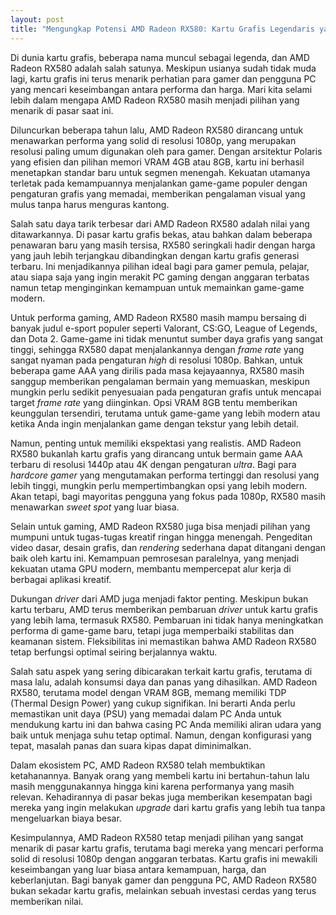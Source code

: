 ```yaml
---
layout: post
title: "Mengungkap Potensi AMD Radeon RX580: Kartu Grafis Legendaris yang Masih Relevan"
---
```


Di dunia kartu grafis, beberapa nama muncul sebagai legenda, dan AMD Radeon RX580 adalah salah satunya. Meskipun usianya sudah tidak muda lagi, kartu grafis ini terus menarik perhatian para gamer dan pengguna PC yang mencari keseimbangan antara performa dan harga. Mari kita selami lebih dalam mengapa AMD Radeon RX580 masih menjadi pilihan yang menarik di pasar saat ini.

Diluncurkan beberapa tahun lalu, AMD Radeon RX580 dirancang untuk menawarkan performa yang solid di resolusi 1080p, yang merupakan resolusi paling umum digunakan oleh para gamer. Dengan arsitektur Polaris yang efisien dan pilihan memori VRAM 4GB atau 8GB, kartu ini berhasil menetapkan standar baru untuk segmen menengah. Kekuatan utamanya terletak pada kemampuannya menjalankan game-game populer dengan pengaturan grafis yang memadai, memberikan pengalaman visual yang mulus tanpa harus menguras kantong.

Salah satu daya tarik terbesar dari AMD Radeon RX580 adalah nilai yang ditawarkannya. Di pasar kartu grafis bekas, atau bahkan dalam beberapa penawaran baru yang masih tersisa, RX580 seringkali hadir dengan harga yang jauh lebih terjangkau dibandingkan dengan kartu grafis generasi terbaru. Ini menjadikannya pilihan ideal bagi para gamer pemula, pelajar, atau siapa saja yang ingin merakit PC gaming dengan anggaran terbatas namun tetap menginginkan kemampuan untuk memainkan game-game modern.

Untuk performa gaming, AMD Radeon RX580 masih mampu bersaing di banyak judul e-sport populer seperti Valorant, CS:GO, League of Legends, dan Dota 2. Game-game ini tidak menuntut sumber daya grafis yang sangat tinggi, sehingga RX580 dapat menjalankannya dengan *frame rate* yang sangat nyaman pada pengaturan *high* di resolusi 1080p. Bahkan, untuk beberapa game AAA yang dirilis pada masa kejayaannya, RX580 masih sanggup memberikan pengalaman bermain yang memuaskan, meskipun mungkin perlu sedikit penyesuaian pada pengaturan grafis untuk mencapai target *frame rate* yang diinginkan. Opsi VRAM 8GB tentu memberikan keunggulan tersendiri, terutama untuk game-game yang lebih modern atau ketika Anda ingin menjalankan game dengan tekstur yang lebih detail.

Namun, penting untuk memiliki ekspektasi yang realistis. AMD Radeon RX580 bukanlah kartu grafis yang dirancang untuk bermain game AAA terbaru di resolusi 1440p atau 4K dengan pengaturan *ultra*. Bagi para *hardcore gamer* yang mengutamakan performa tertinggi dan resolusi yang lebih tinggi, mungkin perlu mempertimbangkan opsi yang lebih modern. Akan tetapi, bagi mayoritas pengguna yang fokus pada 1080p, RX580 masih menawarkan *sweet spot* yang luar biasa.

Selain untuk gaming, AMD Radeon RX580 juga bisa menjadi pilihan yang mumpuni untuk tugas-tugas kreatif ringan hingga menengah. Pengeditan video dasar, desain grafis, dan *rendering* sederhana dapat ditangani dengan baik oleh kartu ini. Kemampuan pemrosesan paralelnya, yang menjadi kekuatan utama GPU modern, membantu mempercepat alur kerja di berbagai aplikasi kreatif.

Dukungan *driver* dari AMD juga menjadi faktor penting. Meskipun bukan kartu terbaru, AMD terus memberikan pembaruan *driver* untuk kartu grafis yang lebih lama, termasuk RX580. Pembaruan ini tidak hanya meningkatkan performa di game-game baru, tetapi juga memperbaiki stabilitas dan keamanan sistem. Fleksibilitas ini memastikan bahwa AMD Radeon RX580 tetap berfungsi optimal seiring berjalannya waktu.

Salah satu aspek yang sering dibicarakan terkait kartu grafis, terutama di masa lalu, adalah konsumsi daya dan panas yang dihasilkan. AMD Radeon RX580, terutama model dengan VRAM 8GB, memang memiliki TDP (Thermal Design Power) yang cukup signifikan. Ini berarti Anda perlu memastikan unit daya (PSU) yang memadai dalam PC Anda untuk mendukung kartu ini dan bahwa casing PC Anda memiliki aliran udara yang baik untuk menjaga suhu tetap optimal. Namun, dengan konfigurasi yang tepat, masalah panas dan suara kipas dapat diminimalkan.

Dalam ekosistem PC, AMD Radeon RX580 telah membuktikan ketahanannya. Banyak orang yang membeli kartu ini bertahun-tahun lalu masih menggunakannya hingga kini karena performanya yang masih relevan. Kehadirannya di pasar bekas juga memberikan kesempatan bagi mereka yang ingin melakukan *upgrade* dari kartu grafis yang lebih tua tanpa mengeluarkan biaya besar.

Kesimpulannya, AMD Radeon RX580 tetap menjadi pilihan yang sangat menarik di pasar kartu grafis, terutama bagi mereka yang mencari performa solid di resolusi 1080p dengan anggaran terbatas. Kartu grafis ini mewakili keseimbangan yang luar biasa antara kemampuan, harga, dan keberlanjutan. Bagi banyak gamer dan pengguna PC, AMD Radeon RX580 bukan sekadar kartu grafis, melainkan sebuah investasi cerdas yang terus memberikan nilai.
